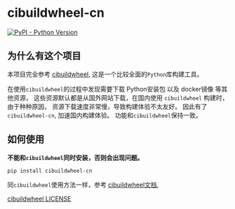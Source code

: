 cibuildwheel-cn
============

[![PyPI - Python Version](https://badgen.net/badge/pypi/v2.16.2.1/blue)](https://pypi.org/project/cibuildwhell-cn)

为什么有这个项目
-----------

本项目完全参考 [cibuildwheel](https://github.com/pypa/cibuildwheel), 这是一个比较全面的`Python`库构建工具。

在使用`cibuildwheel`的过程中发现需要下载 Python安装包 以及 docker镜像 等其他资源，
这些资源默认都是从国外网站下载，在国内使用 `cibuildwheel` 构建时， 由于种种原因，
资源下载速度非常慢，导致构建体验不太友好。 因此有了 `cibuildwheel-cn`, 加速国内构建体验。
功能和`cibuildwheel`保持一致。

如何使用
------------

**不能和`cibuildwheel`同时安装，否则会出现问题。**

```bash
pip install cibuildwheel-cn
```

同`cibuildwheel`使用方法一样，参考 [cibuildwheel文档](https://cibuildwheel.readthedocs.io/en/v2.16.2/),

[cibuildwheel LICENSE](CIBUILDWHEEL_LICENSE)
